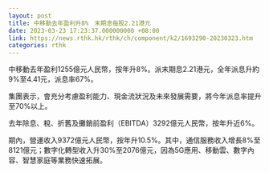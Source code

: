 ```yaml
---
layout: post
title: 中移動去年盈利升8%　末期息每股2.21港元
date: 2023-03-23 17:23:37.000000000 +08:00
link: https://news.rthk.hk/rthk/ch/component/k2/1693290-20230323.htm
categories: rthk
---
```


中移動去年盈利1255億元人民幣，按年升8%。派末期息2.21港元，全年派息升約9%至4.41元，派息率67%。

集團表示，會充分考慮盈利能力、現金流狀況及未來發展需要，將今年派息率提升至70%以上。

去年除息、稅、折舊及攤銷前盈利（EBITDA）3292億元人民幣，按年升近6%。

期內，營運收入9372億元人民幣，按年升10.5%。其中，通信服務收入增長8%至8121億元；數字化轉型收入升30%至2076億元，因為5G應用、移動雲、數字內容、智慧家庭等業務快速拓展。

